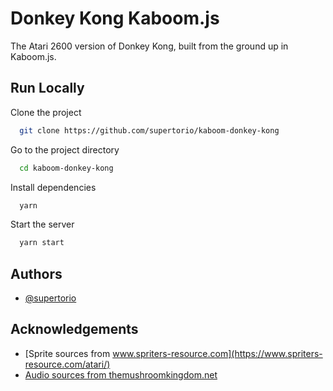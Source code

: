 
# Donkey Kong Kaboom.js

The Atari 2600 version of Donkey Kong, built from the ground up in Kaboom.js.



## Run Locally

Clone the project

```bash
  git clone https://github.com/supertorio/kaboom-donkey-kong
```

Go to the project directory

```bash
  cd kaboom-donkey-kong
```

Install dependencies

```bash
  yarn
```

Start the server

```bash
  yarn start
```


## Authors

- [@supertorio](https://www.github.com/supertorio)


## Acknowledgements

 - [Sprite sources from www.spriters-resource.com](https://www.spriters-resource.com/atari/)
 - [Audio sources from themushroomkingdom.net](https://themushroomkingdom.net/media/dk-a2600/wav)
 
